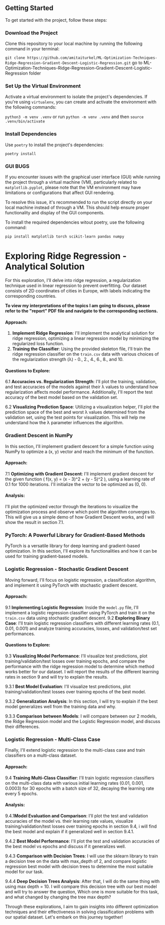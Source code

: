 
## Getting Started

To get started with the project, follow these steps:

### Download the Project

Clone this repository to your local machine by running the following command in your terminal:

`git clone https://github.com/amitaiturkel/ML-Optimization-Techniques-Ridge-Regression-Gradient-Descent-Logistic-Regression.git`
go to ML-Optimization-Techniques-Ridge-Regression-Gradient-Descent-Logistic-Regression folder 

### Set Up the Virtual Environment

Activate a virtual environment to isolate the project's dependencies. If you're using `virtualenv`, you can create and activate the environment with the following commands:

`python3 -m venv .venv` 
or run `python -m venv .venv`
and then
`source .venv/bin/activate`


### Install Dependencies

Use `poetry` to install the project's dependencies:

`poetry install`

### GUI BUGS

If you encounter issues with the graphical user interface (GUI) while running the project through a virtual machine (VM), particularly related to `matplotlib.pyplot`, please note that the VM environment may have limitations or configurations that affect GUI rendering.

To resolve this issue, it's recommended to run the script directly on your local machine instead of through a VM. This should help ensure proper functionality and display of the GUI components.

To install the required dependencies witout poetry, use the following command:

`pip install matplotlib torch scikit-learn pandas numpy` 




# Exploring Ridge Regression - Analytical Solution

For this exploration, I'll delve into ridge regression, a regularization technique used in linear regression to prevent overfitting. Our dataset consists of 2D coordinates of cities in Europe, with labels indicating the corresponding countries. 


**To view my interpretations of the topics I am going to discuss, please refer to the "report" PDF file and navigate to the corresponding sections.**


#### Approach:
1. **Implement Ridge Regression**: I'll implement the analytical solution for ridge regression, optimizing a linear regression model by minimizing the regularized loss function.
2. **Training the Classifier**: Using the provided skeleton file, I'll train the ridge regression classifier on the `train.csv` data with various choices of the regularization strength (λ) - 0., 2., 4., 6., 8., and 10.


#### Questions to Explore:
6.1 **Accuracies vs. Regularization Strength**: I'll plot the training, validation, and test accuracies of the models against their λ values to understand how regularization affects model performance. Additionally, I'll report the test accuracy of the best model based on the validation set.

6.2 **Visualizing Prediction Space**: Utilizing a visualization helper, I'll plot the prediction space of the best and worst λ values determined from the validation set, using the test points for visualization. This will help me understand how the λ parameter influences the algorithm.

### Gradient Descent in NumPy

In this section, I'll implement gradient descent for a simple function using NumPy to optimize a (x, y) vector and reach the minimum of the function.

#### Approach:
7.1 **Optimizing with Gradient Descent**: I'll implement gradient descent for the given function \( f(x, y) = (x - 3)^2 + (y - 5)^2 \), using a learning rate of 0.1 for 1000 iterations. I'll initialize the vector to be optimized as (0, 0).

#### Analysis:
I'll plot the optimized vector through the iterations to visualize the optimization process and observe which point the algorithm converges to. This will give us a simple demo of how Gradient Descent works, and I will show the result in section 7.1.

### PyTorch: A Powerful Library for Gradient-Based Methods

PyTorch is a versatile library for deep learning and gradient-based optimization. In this section, I'll explore its functionalities and how it can be used for training gradient-based models.


### Logistic Regression - Stochastic Gradient Descent

Moving forward, I'll focus on logistic regression, a classification algorithm, and implement it using PyTorch with stochastic gradient descent.

#### Approach:
9.1 **Implementing Logistic Regression**: Inside the `model.py` file, I'll implement a logistic regression classifier using PyTorch and train it on the `train.csv` data using stochastic gradient descent.
9.2 **Exploring Binary Case**: I'll train logistic regression classifiers with different learning rates (0.1, 0.01, 0.001) and analyze training accuracies, losses, and validation/test set performances.

#### Questions to Explore:
9.3 **Visualizing Model Performance**: I'll visualize test predictions, plot training/validation/test losses over training epochs, and compare the performance with the ridge regression model to determine which method works better for our dataset. I will report the results of the different learning rates in section 9 and will try to explain the results.

9.3.1 **Best Model Evaluation**: I'll visualize test predictions, plot training/validation/test losses over training epochs of the best model.

9.3.2 **Generalization Analysis**: In this section, I will try to explain if the best model generalizes well from the training data and why.

9.3.3 **Comparison between Models**: I will compare between our 2 models, the Ridge Regression model and the Logistic Regression model, and discuss their differences.


### Logistic Regression - Multi-Class Case

Finally, I'll extend logistic regression to the multi-class case and train classifiers on a multi-class dataset.

#### Approach:
9.4 **Training Multi-Class Classifier**: I'll train logistic regression classifiers on the multi-class data with various initial learning rates (0.01, 0.001, 0.0003) for 30 epochs with a batch size of 32, decaying the learning rate every 5 epochs.

#### Analysis:
9.4.1**Model Evaluation and Comparison**: I'll plot the test and validation accuracies of the model vs. their learning rate values, visualize training/validation/test losses over training epochs in section 9.4, i will find the best model and explain if it generalized well in section 9.4.1.

9.4.2 **Best Model Performance**: I'll plot the test and validation accuracies of the best model vs epochs and discuss if it generalizes well.

9.4.3 **Comparison with Decision Trees**: I will use the sklearn library to train a decision tree on the data with max_depth of 2, and compare logistic regression best model with decision trees to determine the most suitable model for our task.

9.4.4 **Deep Decision Trees Analysis**: After that, I will do the same thing with using max depth = 10. I will compare this decision tree with our best model and will try to answer the question, Which one is more suitable for this task, and what changed by changing the tree max depth?

Through these explorations, I aim to gain insights into different optimization techniques and their effectiveness in solving classification problems with our spatial dataset. Let's embark on this journey together!

